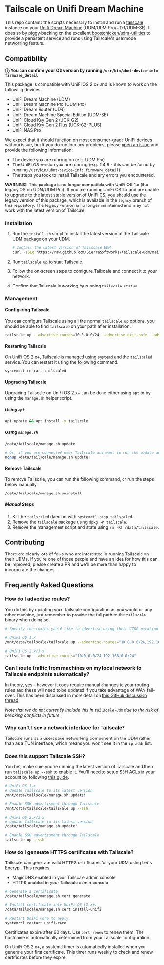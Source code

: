# Tailscale on Unifi Dream Machine

This repo contains the scripts necessary to install and run a [tailscale](https://tailscale.com)
instance on your [Unifi Dream Machine](https://unifi-network.ui.com/dreammachine) (UDM/UDM Pro/UDR/UDM-SE).
It does so by piggy-backing on the excellent [boostchicken/udm-utilities](https://github.com/boostchicken/udm-utilities)
to provide a persistent service and runs using Tailscale's usermode networking feature.

## Compatibility

**ⓘ You can confirm your OS version by running `/usr/bin/ubnt-device-info firmware_detail`**

This package is compatible with UniFi OS 2.x+ and is known to work on the following devices:

- UniFi Dream Machine (UDM)
- UniFi Dream Machine Pro (UDM Pro)
- UniFi Dream Router (UDR)
- UniFi Dream Machine Special Edition (UDM-SE)
- UniFi Cloud Key Gen 2 (UCK-G2)
- UniFi Cloud Key Gen 2 Plus (UCK-G2-PLUS)
- UniFi NAS Pro

We expect that it should function on most consumer-grade UniFi devices without issue, but if you
do run into any problems, please [open an issue](https://github.com/SierraSoftworks/tailscale-udm/issues)
and provide the following information:

- The device you are running on (e.g. UDM Pro)
- The UniFi OS version you are running (e.g. 2.4.8 - this can be found by running `/usr/bin/ubnt-device-info firmware_detail`)
- The steps you took to install Tailscale and any errors you encountered.

**WARNING:** This package is no longer compatible with UniFi OS 1.x (the legacy OS on UDM/UDM Pro). If you
are running UniFi OS 1.x and are unable to upgrade to the latest stable version of UniFi OS, you
should use the legacy version of this package, which is available in the `legacy` branch of
this repository. The legacy version is no longer maintained and may not work with the latest
version of Tailscale.

### Installation

1. Run the `install.sh` script to install the latest version of the
   Tailscale UDM package on your UDM.

   ```sh
   # Install the latest version of Tailscale UDM
   curl -sSLq https://raw.github.com/SierraSoftworks/tailscale-udm/main/install.sh | sh
   ```

2. Run `tailscale up` to start Tailscale.
3. Follow the on-screen steps to configure Tailscale and connect it to your network.
4. Confirm that Tailscale is working by running `tailscale status`

### Management

#### Configuring Tailscale

You can configure Tailscale using all the normal `tailscale up` options, you should be able to
find `tailscale` on your path after installation.

```sh
tailscale up --advertise-routes=10.0.0.0/24 --advertise-exit-node --advertise-tags=tag:it
```

#### Restarting Tailscale

On UniFi OS 2.x+, Tailscale is managed using `systemd` and the `tailscaled` service. You can
restart it using the following command.

```sh
systemctl restart tailscaled
```

#### Upgrading Tailscale

Upgrading Tailscale on UniFi OS 2.x+ can be done either using `apt` or by using the `manage.sh`
helper script.

##### Using `apt`

```sh
apt update && apt install -y tailscale
```

##### Using `manage.sh`

```sh
/data/tailscale/manage.sh update

# Or, if you are connected over Tailscale and want to run the update anyway
nohup /data/tailscale/manage.sh update!
```

#### Remove Tailscale

To remove Tailscale, you can run the following command, or run the steps below manually.

```sh
/data/tailscale/manage.sh uninstall
```

##### Manual Steps

1. Kill the `tailscaled` daemon with `systemctl stop tailscaled`.
2. Remove the `tailscale` package using `dpkg -P tailscale`.
3. Remove the management script and state using `rm -Rf /data/tailscale`.

## Contributing

There are clearly lots of folks who are interested in running Tailscale on their UDMs. If
you're one of those people and have an idea for how this can be improved, please create a
PR and we'll be more than happy to incorporate the changes.

## Frequently Asked Questions

### How do I advertise routes?

You do this by updating your Tailscale configuration as you would on any other machine,
just remember to provide the full path to the `tailscale` binary when doing so.

```sh
# Specify the routes you'd like to advertise using their CIDR notation

# UniFi OS 1.x
/mnt/data/tailscale/tailscale up --advertise-routes="10.0.0.0/24,192.168.0.0/24"

# UniFi OS 2.x/3.x
tailscale up --advertise-routes="10.0.0.0/24,192.168.0.0/24"
```

### Can I route traffic from machines on my local network to Tailscale endpoints automatically?

In theory, yes - however it does require manual changes to your routing rules and these will need
to be updated if you take advantage of WAN fail-over. This has been discussed in more detail on
[this GitHub discussion thread](https://github.com/SierraSoftworks/tailscale-udm/discussions/51).

*Note that we do not currently include this in `tailscale-udm` due to the risk of breaking conflicts in future.*

### Why can't I see a network interface for Tailscale?

Tailscale runs as a userspace networking component on the UDM rather than as a TUN
interface, which means you won't see it in the `ip addr` list.

### Does this support Tailscale SSH?

You bet, make sure you're running the latest version of Tailscale and then run `tailscale up --ssh`
to enable it. You'll need to setup SSH ACLs in your account by following
[this guide](https://tailscale.com/kb/1193/tailscale-ssh/).

```sh
# UniFi OS 1.x
# Update Tailscale to its latest version
/mnt/data/tailscale/manage.sh update!

# Enable SSH advertisment through Tailscale
/mnt/data/tailscale/tailscale up --ssh

# UniFi OS 2.x/3.x
# Update Tailscale to its latest version
/data/tailscale/manage.sh update!

# Enable SSH advertisment through Tailscale
tailscale up --ssh
```

### How do I generate HTTPS certificates with Tailscale?

Tailscale can generate valid HTTPS certificates for your UDM using Let's Encrypt. This requires:

- MagicDNS enabled in your Tailscale admin console
- HTTPS enabled in your Tailscale admin console

```sh
# Generate a certificate
/data/tailscale/manage.sh cert generate

# Install certificate into UniFi OS (2.x+)
/data/tailscale/manage.sh cert install-unifi

# Restart UniFi Core to apply
systemctl restart unifi-core
```

Certificates expire after 90 days. Use `cert renew` to renew them.
The hostname is automatically determined from your Tailscale configuration.

On UniFi OS 2.x+, a systemd timer is automatically installed when you generate
your first certificate. This timer runs weekly to check and renew certificates
before they expire.
